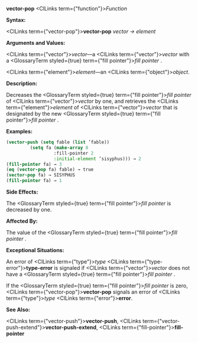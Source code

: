 **vector-pop** <ClLinks  term={"function"}><i>Function</i></ClLinks> 



**Syntax:** 



<ClLinks  term={"vector-pop"}><b>vector-pop</b></ClLinks> *vector → element* 



**Arguments and Values:** 



<ClLinks  term={"vector"}><i>vector</i></ClLinks>—a <ClLinks  term={"vector"}><i>vector</i></ClLinks> with a <GlossaryTerm styled={true} term={"fill pointer"}><i>fill pointer</i></GlossaryTerm> . 



<ClLinks  term={"element"}><i>element</i></ClLinks>—an <ClLinks  term={"object"}><i>object</i></ClLinks>. 



**Description:** 



Decreases the <GlossaryTerm styled={true} term={"fill pointer"}><i>fill pointer</i></GlossaryTerm> of <ClLinks  term={"vector"}><i>vector</i></ClLinks> by one, and retrieves the <ClLinks  term={"element"}><i>element</i></ClLinks> of <ClLinks  term={"vector"}><i>vector</i></ClLinks> that is designated by the new <GlossaryTerm styled={true} term={"fill pointer"}><i>fill pointer</i></GlossaryTerm> . 



**Examples:**
```lisp
(vector-push (setq fable (list ’fable)) 
	     (setq fa (make-array 8 
				  :fill-pointer 2 
				  :initial-element ’sisyphus))) → 2 
(fill-pointer fa) → 3 
(eq (vector-pop fa) fable) → true 
(vector-pop fa) → SISYPHUS 
(fill-pointer fa) → 1 
```
**Side Effects:** 



The <GlossaryTerm styled={true} term={"fill pointer"}><i>fill pointer</i></GlossaryTerm> is decreased by one. 



**Affected By:** 



The value of the <GlossaryTerm styled={true} term={"fill pointer"}><i>fill pointer</i></GlossaryTerm> . 







 



 



**Exceptional Situations:** 



An error of <ClLinks  term={"type"}><i>type</i></ClLinks> <ClLinks  term={"type-error"}><b>type-error</b></ClLinks> is signaled if <ClLinks  term={"vector"}><i>vector</i></ClLinks> does not have a <GlossaryTerm styled={true} term={"fill pointer"}><i>fill pointer</i></GlossaryTerm> . 



If the <GlossaryTerm styled={true} term={"fill pointer"}><i>fill pointer</i></GlossaryTerm> is zero, <ClLinks  term={"vector-pop"}><b>vector-pop</b></ClLinks> signals an error of <ClLinks  term={"type"}><i>type</i></ClLinks> <ClLinks  term={"error"}><b>error</b></ClLinks>. 



**See Also:** 



<ClLinks  term={"vector-push"}><b>vector-push</b></ClLinks>, <ClLinks  term={"vector-push-extend"}><b>vector-push-extend</b></ClLinks>, <ClLinks  term={"fill-pointer"}><b>fill-pointer</b></ClLinks> 



